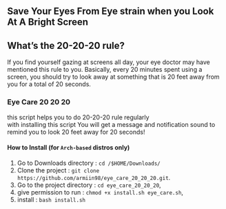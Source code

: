 ## Save Your Eyes From Eye strain when you Look At A Bright Screen

## What’s the 20-20-20 rule?
If you find yourself gazing at screens all day, your eye doctor may have mentioned this rule to you. Basically, every 20 minutes spent using a screen, you should try to look away at something that is 20 feet away from you for a total of 20 seconds.

### Eye Care 20 20 20
this script helps you to do 20-20-20 rule regularly</br>
with installing this script You will get a message and notification sound to remind you to look 20 feet away for 20 seconds!  

#### How to Install (for `Arch-based` distros only)
1. Go to Downloads directory    : `cd /$HOME/Downloads/`
2. Clone the project            : `git clone https://github.com/armiin98/eye_care_20_20_20.git`.
3. Go to the project directory  : `cd eye_care_20_20_20`,
4. give permission to run       : `chmod +x install.sh eye_care.sh`,
5. install                      : `bash install.sh` 

